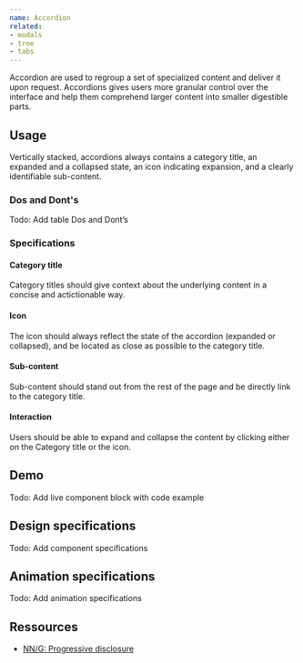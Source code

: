 ```yaml
---
name: Accordion
related:
- modals
- tree
- tabs
---
```


Accordion are used to regroup a set of specialized content and deliver it upon request. Accordions gives users more granular control over the interface and help them comprehend larger content into smaller digestible parts.

## Usage

Vertically stacked, accordions always contains a category title, an expanded and a collapsed state, an icon indicating expansion, and a clearly identifiable sub-content.

### Dos and Dont's

Todo: Add table Dos and Dont’s

### Specifications

#### Category title

Category titles should give context about the underlying content in a concise and actictionable way.

#### Icon

The icon should always reflect the state of the accordion (expanded or collapsed), and be located as close as possible to the category title.

#### Sub-content

Sub-content should stand out from the rest of the page and be directly link to the category title.

#### Interaction

Users should be able to expand and collapse the content by clicking either on the Category title or the icon.

## Demo

Todo: Add live component block with code example

## Design specifications

Todo: Add component specifications

## Animation specifications

Todo: Add animation specifications

## Ressources

* [NN/G: Progressive disclosure](https://www.nngroup.com/articles/progressive-disclosure/)